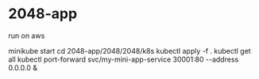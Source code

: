# 2048-app

run on aws

minikube start 
cd 2048-app/2048/2048/k8s
kubectl apply -f .
kubectl get all
kubectl port-forward svc/my-mini-app-service 30001:80 --address 0.0.0.0 &

